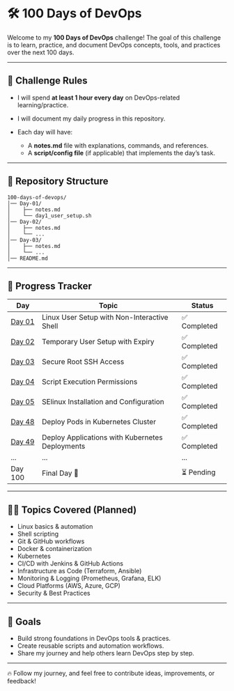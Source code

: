 # 🛠️ 100 Days of DevOps

Welcome to my **100 Days of DevOps** challenge!
The goal of this challenge is to learn, practice, and document DevOps concepts, tools, and practices over the next 100 days.

---

## 📌 Challenge Rules

* I will spend **at least 1 hour every day** on DevOps-related learning/practice.
* I will document my daily progress in this repository.
* Each day will have:

  * A **notes.md** file with explanations, commands, and references.
  * A **script/config file** (if applicable) that implements the day’s task.

---

## 📂 Repository Structure

```
100-days-of-devops/
│── Day-01/
│    ├── notes.md
│    └── day1_user_setup.sh
│── Day-02/
│    ├── notes.md
│    └── ...
│── Day-03/
│    ├── notes.md
│    └── ...
│── README.md
```

---

## 📅 Progress Tracker

| Day                          | Topic                                            | Status      |
| ---------------------------- | ------------------------------------------------ | ----------- |
| [Day 01](./Day-01/notes.md)  | Linux User Setup with Non-Interactive Shell      | ✅ Completed |
| [Day 02](./Day-02/README.md) | Temporary User Setup with Expiry                 | ✅ Completed |
| [Day 03](./Day-03/README.md) | Secure Root SSH Access                           | ✅ Completed |
| [Day 04](./Day-04/README.md) | Script Execution Permissions                     | ✅ Completed |
| [Day 05](./Day-05/README.md) | SElinux Installation and Configuration           | ✅ Completed |
| [Day 48](./Day-48/README.md) | Deploy Pods in Kubernetes Cluster                | ✅ Completed | 
| [Day 49](./Day-49/README.md) | Deploy Applications with Kubernetes Deployments  | ✅ Completed |
| ...                         | ...                                         | ...         |
| Day 100                     | Final Day 🎉                                | ⏳ Pending   |

---

## 🧑‍💻 Topics Covered (Planned)

* Linux basics & automation
* Shell scripting
* Git & GitHub workflows
* Docker & containerization
* Kubernetes
* CI/CD with Jenkins & GitHub Actions
* Infrastructure as Code (Terraform, Ansible)
* Monitoring & Logging (Prometheus, Grafana, ELK)
* Cloud Platforms (AWS, Azure, GCP)
* Security & Best Practices

---

## 🎯 Goals

* Build strong foundations in DevOps tools & practices.
* Create reusable scripts and automation workflows.
* Share my journey and help others learn DevOps step by step.

---

🔥 Follow my journey, and feel free to contribute ideas, improvements, or feedback!


